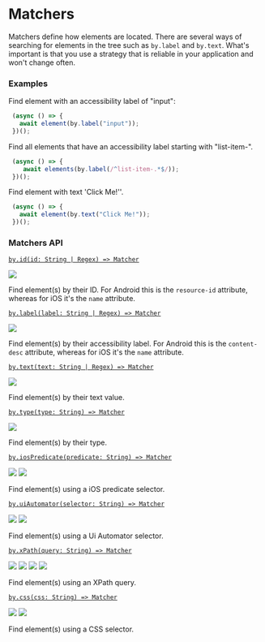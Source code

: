 # Matchers

Matchers define how elements are located. There are several ways of searching for elements in the tree such as `by.label` and `by.text`. What's important is that you use a strategy that is reliable in your application and won't change often.

### Examples
 
Find element with an accessibility label of "input": 

```javascript
 (async () => {
   await element(by.label("input"));
 })();
```

Find all elements that have an accessibility label starting with "list-item-".

```javascript
 (async () => {
    await elements(by.label(/^list-item-.*$/));
 })();
```

Find element with text 'Click Me!''.

```javascript
 (async () => {
   await element(by.text("Click Me!"));
 })();
```

### Matchers API

[```by.id(id: String | Regex) => Matcher```](./matchers/byId.md)

<img src="https://img.shields.io/badge/Platforms-Native-blue.svg" />

Find element(s) by their ID. For Android this is the `resource-id` attribute, whereas for iOS it's the `name` attribute.

[```by.label(label: String | Regex) => Matcher```](./matchers/byLabel.md)

<img src="https://img.shields.io/badge/Platforms-Native-blue.svg" />

Find element(s) by their accessibility label. For Android this is the `content-desc` attribute, whereas for iOS it's the `name` attribute.

[```by.text(text: String | Regex) => Matcher```](./matchers/byText.md)

<img src="https://img.shields.io/badge/Platforms-Native-blue.svg" />

Find element(s) by their text value.

[```by.type(type: String) => Matcher```](./matchers/byType.md)

<img src="https://img.shields.io/badge/Platforms-Native-blue.svg" />

Find element(s) by their type.

[```by.iosPredicate(predicate: String) => Matcher```](./matchers/byIosPredicate.md)

<img src="https://img.shields.io/badge/Platforms-iOS-blue.svg" /> <img src="https://img.shields.io/badge/Docs-TODO-red.svg" />

Find element(s) using a iOS predicate selector.

[```by.uiAutomator(selector: String) => Matcher```](./matchers/ByUiAutomator.md)

<img src="https://img.shields.io/badge/Platforms-Android-blue.svg" /> <img src="https://img.shields.io/badge/Docs-TODO-red.svg" />

Find element(s) using a Ui Automator selector.

[```by.xPath(query: String) => Matcher```](./matchers/ByXPath.md)

<img src="https://img.shields.io/badge/Platforms-All-blue.svg" /> <img src="https://img.shields.io/badge/Dev-TODO-red.svg" /> <img src="https://img.shields.io/badge/Docs-TODO-red.svg" /> <img src="https://img.shields.io/badge/Tests-TODO-red.svg" />

Find element(s) using an XPath query.

[```by.css(css: String) => Matcher```](./matchers/ByCss.md)

<img src="https://img.shields.io/badge/Platforms-Web-blue.svg" /> <img src="https://img.shields.io/badge/Docs-TODO-red.svg" />

Find element(s) using a CSS selector.